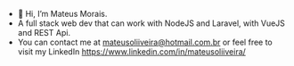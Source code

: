- 👋 Hi, I’m Mateus Morais.
- A full stack web dev that can work with NodeJS and Laravel, with VueJS and REST Api.
- You can contact me at mateusoliiveira@hotmail.com.br or feel free to visit my LinkedIn https://www.linkedin.com/in/mateusoliiveira/

<!---
mateusoliiveira/mateusoliiveira is a ✨ special ✨ repository because its `README.md` (this file) appears on your GitHub profile.
You can click the Preview link to take a look at your changes.
--->
